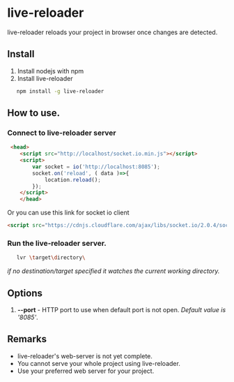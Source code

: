 # live-reloader
live-reloader reloads your project in browser once changes are detected. 

## Install
1. Install nodejs with npm
2. Install live-reloader
 ```bash
    npm install -g live-reloader
 ```
## How to use.
### Connect to live-reloader server
```HTML
 <head>
    <script src="http://localhost/socket.io.min.js"></script>
    <script>
        var socket = io('http://localhost:8085');
        socket.on('reload', ( data )=>{
            location.reload();
        });
    </script>
    </head>
```
Or you can use this link for socket io client
```HTML
<script src="https://cdnjs.cloudflare.com/ajax/libs/socket.io/2.0.4/socket.io.slim.js"></script>
```

 ### Run the live-reloader server.
 ```bash
    lvr \target\directory\
 ```
*if no destination/target specified it watches the current working directory.*

 ## Options
 1. **--port** - HTTP port to use when default port is not open. *Default value is '8085'*.
 
 ## Remarks
- live-reloader's web-server is not yet complete.
- You cannot serve your whole project using live-reloader.
- Use your preferred web server for your project.